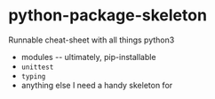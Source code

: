# python-package-skeleton

Runnable cheat-sheet with all things python3

* modules -- ultimately, pip-installable
* `unittest`
* `typing`
* anything else I need a handy skeleton for
